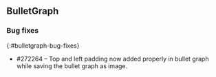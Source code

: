 ## BulletGraph

### Bug fixes
{:#bulletgraph-bug-fixes} 

* \#272264 – Top and left padding now added properly in bullet graph while saving the bullet graph as image.
